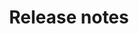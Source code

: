 ---
title: Release notes
bundle: release-notes
icon: "c8y-icon c8y-icon-notification"
type: root
layout: root
weight: 10
---